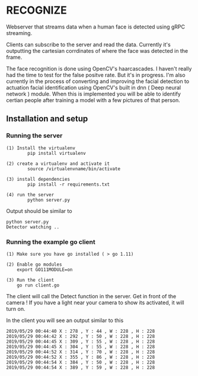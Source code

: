 # RECOGNIZE


Webserver that streams data when a human face is detected using gRPC streaming.

Clients can subscribe to the server and read the data. Currently it's outputting the cartesian corrdinates of where the face was detected in the frame.

The face recognition is done using OpenCV's haarcascades. I haven't really had the time to test for the false positve rate. But it's in progress. I'm also currently in the process of converting and improving the facial detection to actuation facial identification using OpenCV's built in dnn ( Deep neural network ) module. When this is implemented you will be able to identify certian people after training a model with a few pictures of that person. 



## Installation and setup 


### Running the server
```
(1) Install the virtualenv
        pip install virtualenv

(2) create a virtualenv and activate it
        source /virtualenvname/bin/activate

(3) install dependencies 
        pip install -r requirements.txt

(4) run the server 
        python server.py
```

Output should be similar to 
```
python server.py
Detector watching ..
```

### Running the example go client 
```
(1) Make sure you have go installed ( > go 1.11)

(2) Enable go modules 
    export GO111MODULE=on

(3) Run the client
    go run client.go
```

The client will call the Detect function in the server. Get in front of the camera ! If you have a light near your camera to show its activated,
it will turn on. 

In the client you will see an output similar to this 

```
2019/05/29 00:44:40 X : 278 , Y : 44 , W : 228 , H : 228 
2019/05/29 00:44:42 X : 292 , Y : 50 , W : 228 , H : 228 
2019/05/29 00:44:45 X : 309 , Y : 55 , W : 228 , H : 228 
2019/05/29 00:44:45 X : 304 , Y : 55 , W : 228 , H : 228 
2019/05/29 00:44:52 X : 314 , Y : 70 , W : 228 , H : 228 
2019/05/29 00:44:52 X : 355 , Y : 86 , W : 228 , H : 228 
2019/05/29 00:44:54 X : 384 , Y : 50 , W : 228 , H : 228 
2019/05/29 00:44:54 X : 389 , Y : 59 , W : 228 , H : 228 
```